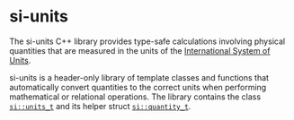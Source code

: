 # si-units

The si-units C++ library provides type-safe calculations involving physical quantities that are measured in the units of the [International System of Units](https://en.wikipedia.org/wiki/International_System_of_Units).

si-units is a header-only library of template classes and functions that automatically convert quantities to the correct units when performing mathematical or relational operations. The library contains the class [`si::units_t`](docs/units_t.md) and its helper struct [`si::quantity_t`](docs/quantity_t.md).
